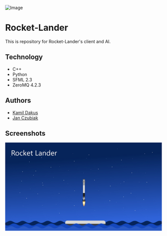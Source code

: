 ![Image](title.png)
# Rocket-Lander
This is repository for Rocket-Lander's client and AI.  

## Technology
- C++
- Python
- SFML 2.3
- ZeroMQ 4.2.3

## Authors
- [Kamil Dakus](https://github.com/Multicast96)
- [Jan Czubiak](https://www.facebook.com/profile.php?id=100013718018858)

## Screenshots
![Screenshot 1](/docs/screenshot_1.png?raw=true "Screenshot 1")